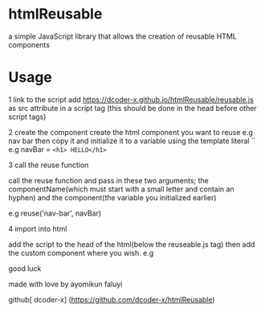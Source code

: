 # htmlReusable
a simple JavaScript library that allows the creation of reusable HTML components
# Usage 
1 link to the script
add https://dcoder-x.github.io/htmlReusable/reusable.js as src attribute in a script tag (this should be done in the head before other script tags)

2 create the component 
create the html component you want to reuse e.g nav bar 
then copy it and initialize it to a variable using the template literal `` e.g navBar = `<h1> HELLO</h1>`

3 call the reuse function

call the reuse function and pass in these two arguments; the componentName(which must start with a small letter and contain an hyphen) and the component(the variable you initialized earlier)

e.g reuse('nav-bar', navBar)

4 import into html

add the script to the head of the html(below the reuseable.js tag)
then add the custom component where you wish.
e.g <html> <nav-bar></nav-bar></html>


good luck 

made with love by ayomikun faluyi

github[ dcoder-x] (https://github.com/dcoder-x/htmlReusable)
